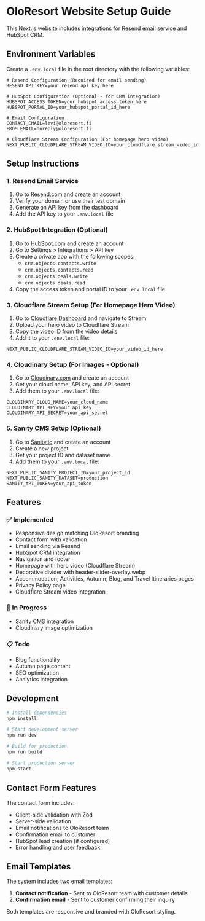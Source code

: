 # OloResort Website Setup Guide

This Next.js website includes integrations for Resend email service and HubSpot CRM.

## Environment Variables

Create a `.env.local` file in the root directory with the following variables:

```env
# Resend Configuration (Required for email sending)
RESEND_API_KEY=your_resend_api_key_here

# HubSpot Configuration (Optional - for CRM integration)
HUBSPOT_ACCESS_TOKEN=your_hubspot_access_token_here
HUBSPOT_PORTAL_ID=your_hubspot_portal_id_here

# Email Configuration
CONTACT_EMAIL=levi@oloresort.fi
FROM_EMAIL=noreply@oloresort.fi

# Cloudflare Stream Configuration (For homepage hero video)
NEXT_PUBLIC_CLOUDFLARE_STREAM_VIDEO_ID=your_cloudflare_stream_video_id
```

## Setup Instructions

### 1. Resend Email Service

1. Go to [Resend.com](https://resend.com) and create an account
2. Verify your domain or use their test domain
3. Generate an API key from the dashboard
4. Add the API key to your `.env.local` file

### 2. HubSpot Integration (Optional)

1. Go to [HubSpot.com](https://hubspot.com) and create an account
2. Go to Settings > Integrations > API key
3. Create a private app with the following scopes:
   - `crm.objects.contacts.write`
   - `crm.objects.contacts.read`
   - `crm.objects.deals.write`
   - `crm.objects.deals.read`
4. Copy the access token and portal ID to your `.env.local` file

### 3. Cloudflare Stream Setup (For Homepage Hero Video)

1. Go to [Cloudflare Dashboard](https://dash.cloudflare.com) and navigate to Stream
2. Upload your hero video to Cloudflare Stream
3. Copy the video ID from the video details
4. Add it to your `.env.local` file:

```env
NEXT_PUBLIC_CLOUDFLARE_STREAM_VIDEO_ID=your_video_id_here
```

### 4. Cloudinary Setup (For Images - Optional)

1. Go to [Cloudinary.com](https://cloudinary.com) and create an account
2. Get your cloud name, API key, and API secret
3. Add them to your `.env.local` file:

```env
CLOUDINARY_CLOUD_NAME=your_cloud_name
CLOUDINARY_API_KEY=your_api_key
CLOUDINARY_API_SECRET=your_api_secret
```

### 5. Sanity CMS Setup (Optional)

1. Go to [Sanity.io](https://sanity.io) and create an account
2. Create a new project
3. Get your project ID and dataset name
4. Add them to your `.env.local` file:

```env
NEXT_PUBLIC_SANITY_PROJECT_ID=your_project_id
NEXT_PUBLIC_SANITY_DATASET=production
SANITY_API_TOKEN=your_api_token
```

## Features

### ✅ Implemented
- Responsive design matching OloResort branding
- Contact form with validation
- Email sending via Resend
- HubSpot CRM integration
- Navigation and footer
- Homepage with hero video (Cloudflare Stream)
- Decorative divider with header-slider-overlay.webp
- Accommodation, Activities, Autumn, Blog, and Travel Itineraries pages
- Privacy Policy page
- Cloudflare Stream video integration

### 🔄 In Progress
- Sanity CMS integration
- Cloudinary image optimization

### 📋 Todo
- Blog functionality
- Autumn page content
- SEO optimization
- Analytics integration

## Development

```bash
# Install dependencies
npm install

# Start development server
npm run dev

# Build for production
npm run build

# Start production server
npm start
```

## Contact Form Features

The contact form includes:
- Client-side validation with Zod
- Server-side validation
- Email notifications to OloResort team
- Confirmation email to customer
- HubSpot lead creation (if configured)
- Error handling and user feedback

## Email Templates

The system includes two email templates:
1. **Contact notification** - Sent to OloResort team with customer details
2. **Confirmation email** - Sent to customer confirming their inquiry

Both templates are responsive and branded with OloResort styling.
